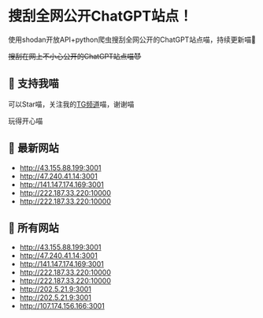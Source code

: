 # 搜刮全网公开ChatGPT站点！

使用shodan开放API+python爬虫搜刮全网公开的ChatGPT站点喵，持续更新喵🥳

~~搜刮在网上不小心公开的ChatGPT站点喵😈~~

## 🚀 支持我喵

可以Star喵，关注我的[TG频道](https://t.me/puddin_share)喵，谢谢喵

玩得开心喵

## 📖 最新网站

- http://43.155.88.199:3001
- http://47.240.41.14:3001
- http://141.147.174.169:3001
- http://222.187.33.220:10000
- http://222.187.33.220:10000


## 📖 所有网站

- http://43.155.88.199:3001
- http://47.240.41.14:3001
- http://141.147.174.169:3001
- http://222.187.33.220:10000
- http://222.187.33.220:10000
- http://202.5.21.9:3001
- http://202.5.21.9:3001
- http://107.174.156.166:3001


